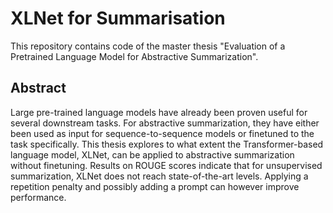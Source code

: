 # XLNet for Summarisation

This repository contains code of the master thesis "Evaluation of a Pretrained Language Model for Abstractive Summarization".

## Abstract

Large pre-trained language models have already been proven useful for several downstream tasks. For abstractive summarization, they have either been used as input for sequence-to-sequence models or finetuned to the task specifically. This thesis explores to what extent the Transformer-based language model, XLNet, can be applied to abstractive summarization without finetuning. Results on ROUGE scores indicate that for unsupervised summarization, XLNet does not reach state-of-the-art levels. Applying a repetition penalty and possibly adding a prompt can however improve performance.


